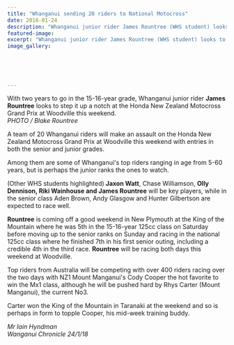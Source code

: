 ```yaml
---
title: "Whanganui sending 20 riders to National Motocross"
date: 2018-01-24
description: "Whanganui junior rider James Rountree (WHS student) looks to step it up a notch at the Honda NZ Motocross Grand Prix at Woodville..."
featured-image: 
excerpt: "Whanganui junior rider James Rountree (WHS student) looks to step it up a notch at the Honda New Zealand Motocross Grand Prix at Woodville."
image_gallery:
	
	
	
	
	
---
```


<p><span>With two years to go in the 15-16-year grade, Whanganui junior rider&nbsp;<strong>James Rountree</strong>&nbsp;looks to step it up a notch at the Honda New Zealand Motocross Grand Prix at Woodville this weekend.</span><br /><em>PHOTO / Blake Rountree</em></p>
<p class="element element-paragraph">A team of 20 Whanganui riders will make an assault on the Honda New Zealand Motocross Grand Prix at Woodville this weekend with entries in both the senior and junior grades.</p>
<p class="element element-paragraph">Among them are some of Whanganui's top riders ranging in age from 5-60 years, but is perhaps the junior ranks the ones to watch.</p>
<p class="element element-paragraph">(Other WHS students highlighted)<strong> Jaxon Watt</strong>, Chase Williamson, <strong>Olly Dennison, Riki Wainhouse and James Rountree</strong> will be key players, while in the senior class Aden Brown, Andy Glasgow and Hunter Gilbertson are expected to race well.</p>
<p class="element element-paragraph"><strong>Rountree</strong> is coming off a good weekend in New Plymouth at the King of the Mountain where he was 5th in the 15-16-year 125cc class on Saturday before moving up to the senior ranks on Sunday and racing in the national 125cc class where he finished 7th in his first senior outing, including a credible 4th in the third race. <strong>Rountree</strong> will be racing both days this weekend at Woodville.</p>
<p class="element element-paragraph">Top riders from Australia will be competing with over 400 riders racing over the two days with NZ1 Mount Manganui's Cody Cooper the hot favorite to win the Mx1 class, although he will be pushed hard by Rhys Carter (Mount Manganui), the current No3.</p>
<p class="element element-paragraph">Carter won the King of the Mountain in Taranaki at the weekend and so is perhaps in form to topple Cooper, his mid-week training buddy.</p>
<p><em>Mr Iain Hyndman</em><br /><em>Wanganui Chronicle</em><em>&nbsp;24/1/18</em></p>

